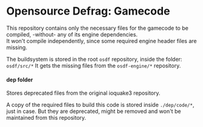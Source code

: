# Opensource Defrag: Gamecode
This repository contains only the necessary files for the gamecode to be compiled, -without- any of its engine dependencies.  
It won't compile independently, since some required engine header files are missing.  

The buildsystem is stored in the root `osdf` repository, inside the folder: `osdf/src/*`
It gets the missing files from the `osdf-engine/*` repository.  

#### dep folder
Stores deprecated files from the original ioquake3 repository.

A copy of the required files to build this code is stored inside `./dep/code/*`, just in case. But they are deprecated, might be removed and won't be maintained from this repository.
